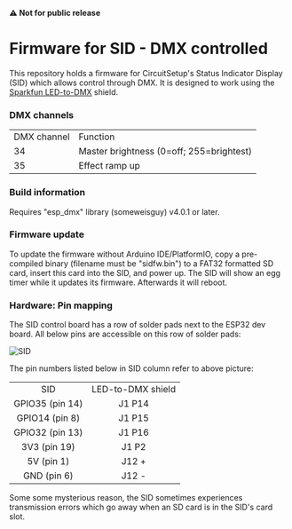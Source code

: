 
**&#9888; Not for public release**

# Firmware for SID - DMX controlled

This repository holds a firmware for CircuitSetup's Status Indicator Display (SID) which allows control through DMX. It is designed to work using the [Sparkfun LED-to-DMX](https://www.sparkfun.com/products/15110) shield.

### DMX channels

<table>
    <tr><td>DMX channel</td><td>Function</td></tr>
    <tr><td>34</td><td>Master brightness (0=off; 255=brightest)</td></tr>
    <tr><td>35</td><td>Effect ramp up</td></tr>
</table>

### Build information

Requires "esp_dmx" library (someweisguy) v4.0.1 or later.

### Firmware update

To update the firmware without Arduino IDE/PlatformIO, copy a pre-compiled binary (filename must be "sidfw.bin") to a FAT32 formatted SD card, insert this card into the SID, and power up. The SID will show an egg timer while it updates its firmware. Afterwards it will reboot.

### Hardware: Pin mapping

The SID control board has a row of solder pads next to the ESP32 dev board. All below pins are accessible on this row of solder pads:

![SID](https://github.com/realA10001986/SID-DMX/assets/76924199/2a595c14-b8a1-4972-9907-6ba399776696)

The pin numbers listed below in SID column refer to above picture:

<table>
    <tr>
     <td align="center">SID</td><td align="center">LED-to-DMX shield</td>
    </tr>
    <tr>
     <td align="center">GPIO35 (pin 14)</a></td>
     <td align="center">J1 P14</td>
    </tr>
    <tr>
     <td align="center">GPIO14 (pin 8)</td>
     <td align="center">J1 P15</td>
    </tr>
    <tr>
     <td align="center">GPIO32 (pin 13)</td>
     <td align="center">J1 P16</td>
    </tr>
    <tr>
     <td align="center">3V3 (pin 19)</td>
     <td align="center">J1 P2</td>
    </tr>
    <tr>
     <td align="center">5V (pin 1)</td>
     <td align="center">J12 +</td>
    </tr>
    <tr>
     <td align="center">GND (pin 6)</td>
     <td align="center">J12 -</td>
    </tr>
 </table>
 
Some some mysterious reason, the SID sometimes experiences transmission errors which go away when an SD card is in the SID's card slot.
